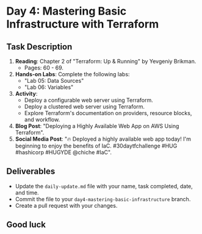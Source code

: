 # Day 4: Mastering Basic Infrastructure with Terraform

## Task Description

1. **Reading**: Chapter 2 of "Terraform: Up & Running" by Yevgeniy Brikman.
   - Pages: 60 - 69.
2. **Hands-on Labs**: Complete the following labs:
   - "Lab 05: Data Sources"
   - "Lab 06: Variables"
3. **Activity**: 
   - Deploy a configurable web server using Terraform.
   - Deploy a clustered web server using Terraform.
   - Explore Terraform's documentation on providers, resource blocks, and workflow.
4. **Blog Post**: "Deploying a Highly Available Web App on AWS Using Terraform".
5. **Social Media Post**: "🔥 Deployed a highly available web app today! I'm beginning to enjoy the benefits of IaC. #30daytfchallenge #HUG #hashicorp #HUGYDE @chiche #IaC".

## Deliverables

- Update the `daily-update.md` file with your name, task completed, date, and time.
- Commit the file to your `day4-mastering-basic-infrastructure` branch.
- Create a pull request with your changes.
  
## Good luck 




